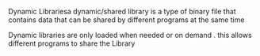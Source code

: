 Dynamic Librariesa dynamic/shared library is a type of binary file that contains data that can be shared by different 
programs at the same time


Dynamic libraries are only loaded when needed or on demand .
this allows different programs to share the Library
